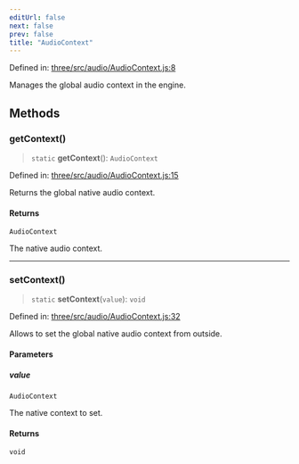 ```yaml
---
editUrl: false
next: false
prev: false
title: "AudioContext"
---
```


Defined in: [three/src/audio/AudioContext.js:8](https://github.com/DefinitelyMaybe/three-i18n/blob/fa57b79433d1c349ffb23a78727299c8d4190136/three/src/audio/AudioContext.js#L8)

Manages the global audio context in the engine.

## Methods

### getContext()

> `static` **getContext**(): `AudioContext`

Defined in: [three/src/audio/AudioContext.js:15](https://github.com/DefinitelyMaybe/three-i18n/blob/fa57b79433d1c349ffb23a78727299c8d4190136/three/src/audio/AudioContext.js#L15)

Returns the global native audio context.

#### Returns

`AudioContext`

The native audio context.

***

### setContext()

> `static` **setContext**(`value`): `void`

Defined in: [three/src/audio/AudioContext.js:32](https://github.com/DefinitelyMaybe/three-i18n/blob/fa57b79433d1c349ffb23a78727299c8d4190136/three/src/audio/AudioContext.js#L32)

Allows to set the global native audio context from outside.

#### Parameters

##### value

`AudioContext`

The native context to set.

#### Returns

`void`
